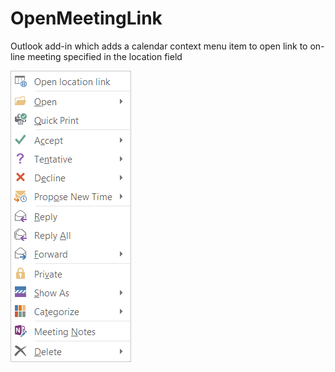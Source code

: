 # OpenMeetingLink
Outlook add-in which adds a calendar context menu item to open link to on-line meeting specified in the location field

<img src="./ContextMenu.png" />
